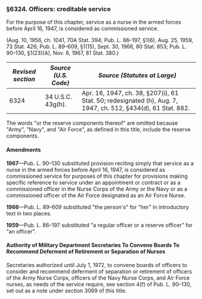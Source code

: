 ### §6324. Officers: creditable service ###

For the purpose of this chapter, service as a nurse in the armed forces before April 16, 1947, is considered as commissioned service.

(Aug. 10, 1956, ch. 1041, 70A Stat. 394; Pub. L. 86–197, §1(6), Aug. 25, 1959, 73 Stat. 426; Pub. L. 89–609, §1(15), Sept. 30, 1966, 80 Stat. 853; Pub. L. 90–130, §1(23)(A), Nov. 8, 1967, 81 Stat. 380.)

|*Revised section*|*Source (U.S. Code)*|                                        *Source (Statutes at Large)*                                        |
|-----------------|--------------------|------------------------------------------------------------------------------------------------------------|
|      6324       | 34 U.S.C. 43g(h).  |Apr. 16, 1947, ch. 38, §207(i), 61 Stat. 50; redesignated (h), Aug. 7, 1947, ch. 512, §434(d), 61 Stat. 882.|

The words "or the reserve components thereof" are omitted because "Army", "Navy", and "Air Force", as defined in this title, include the reserve components.

#### Amendments ####

**1967**—Pub. L. 90–130 substituted provision reciting simply that service as a nurse in the armed forces before April 16, 1947, is considered as commissioned service for purposes of this chapter for provisions making specific reference to service under an appointment or contract or as a commissioned officer in the Nurse Corps of the Army or the Navy or as a commissioned officer of the Air Force designated as an Air Force Nurse.

**1966**—Pub. L. 89–609 substituted "the person's" for "her" in introductory text in two places.

**1959**—Pub. L. 86–197 substituted "a regular officer or a reserve officer" for "an officer".

#### Authority of Military Department Secretaries To Convene Boards To Recommend Deferment of Retirement or Separation of Nurses ####

Secretaries authorized until July 1, 1972, to convene boards of officers to consider and recommend deferment of separation or retirement of officers of the Army Nurse Corps, officers of the Navy Nurse Corps, and Air Force nurses, as needs of the service require, see section 4(f) of Pub. L. 90–130, set out as a note under section 3069 of this title.
